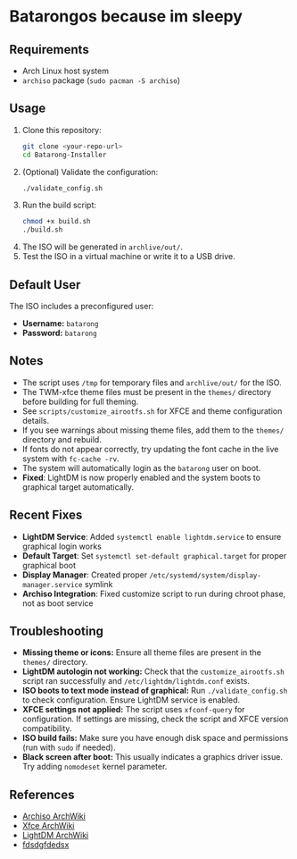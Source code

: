 # Batarongos because im sleepy

## Requirements
- Arch Linux host system
- `archiso` package (`sudo pacman -S archiso`)

## Usage
1. Clone this repository:
   ```bash
   git clone <your-repo-url>
   cd Batarong-Installer
   ```
2. (Optional) Validate the configuration:
   ```bash
   ./validate_config.sh
   ```
3. Run the build script:
   ```bash
   chmod +x build.sh
   ./build.sh
   ```
4. The ISO will be generated in `archlive/out/`.
5. Test the ISO in a virtual machine or write it to a USB drive.

## Default User
The ISO includes a preconfigured user:
- **Username:** `batarong`
- **Password:** `batarong`


## Notes
- The script uses `/tmp` for temporary files and `archlive/out/` for the ISO.
- The TWM-xfce theme files must be present in the `themes/` directory before building for full theming.
- See `scripts/customize_airootfs.sh` for XFCE and theme configuration details.
- If you see warnings about missing theme files, add them to the `themes/` directory and rebuild.
- If fonts do not appear correctly, try updating the font cache in the live system with `fc-cache -rv`.
- The system will automatically login as the `batarong` user on boot.
- **Fixed**: LightDM is now properly enabled and the system boots to graphical target automatically.

## Recent Fixes
- **LightDM Service**: Added `systemctl enable lightdm.service` to ensure graphical login works
- **Default Target**: Set `systemctl set-default graphical.target` for proper graphical boot
- **Display Manager**: Created proper `/etc/systemd/system/display-manager.service` symlink
- **Archiso Integration**: Fixed customize script to run during chroot phase, not as boot service

## Troubleshooting
- **Missing theme or icons:** Ensure all theme files are present in the `themes/` directory.
- **LightDM autologin not working:** Check that the `customize_airootfs.sh` script ran successfully and `/etc/lightdm/lightdm.conf` exists.
- **ISO boots to text mode instead of graphical:** Run `./validate_config.sh` to check configuration. Ensure LightDM service is enabled.
- **XFCE settings not applied:** The script uses `xfconf-query` for configuration. If settings are missing, check the script and XFCE version compatibility.
- **ISO build fails:** Make sure you have enough disk space and permissions (run with `sudo` if needed).
- **Black screen after boot:** This usually indicates a graphics driver issue. Try adding `nomodeset` kernel parameter.

## References
- [Archiso ArchWiki](https://wiki.archlinux.org/title/Archiso)
- [Xfce ArchWiki](https://wiki.archlinux.org/title/Xfce)
- [LightDM ArchWiki](https://wiki.archlinux.org/title/LightDM)
- [fdsdgfdedsx](https://en.wikipedia.org/wiki/Justin_Bieber)
